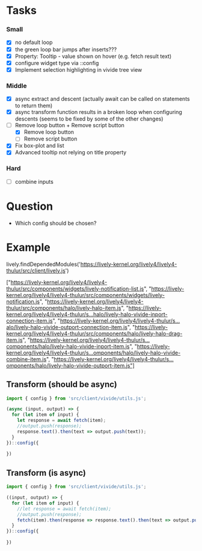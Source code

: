 <script>
import { openBrowser, openComponent } from "./../../../PX2018/project_2/utils.js"
</script>
<link rel="stylesheet" type="text/css" href="./../../../PX2018/project_2/utils.css">

# Tasks

### Small
- [x] no default loop
- [x] the green loop bar jumps after inserts???
- [x] Property: Tooltip - value shown on hover (e.g. fetch result text)
- [x] configure widget type via ::config
- [x] Implement selection highlighting in vivide tree view

### Middle
- [x] async extract and descent (actually await can be called on statements to return them)
- [x] async transform function results in a broken loop when configuring descents (seems to be fixed by some of the other changes)
- [ ] Remove loop button + Remove script button
    - [x] Remove loop button
    - [ ] Remove script button
- [x] Fix box-plot and list
- [x] Advanced tooltip not relying on title property

### Hard
- [ ] combine inputs

# Question

- Which config should be chosen?

# Example

lively.findDependedModules('https://lively-kernel.org/lively4/lively4-thulur/src/client/lively.js')

["https://lively-kernel.org/lively4/lively4-thulur/src/components/widgets/lively-notification-list.js", "https://lively-kernel.org/lively4/lively4-thulur/src/components/widgets/lively-notification.js", "https://lively-kernel.org/lively4/lively4-thulur/src/components/halo/lively-halo-item.js", "https://lively-kernel.org/lively4/lively4-thulur/s…halo/lively-halo-vivide-inport-connection-item.js", "https://lively-kernel.org/lively4/lively4-thulur/s…alo/lively-halo-vivide-outport-connection-item.js", "https://lively-kernel.org/lively4/lively4-thulur/src/components/halo/lively-halo-drag-item.js", "https://lively-kernel.org/lively4/lively4-thulur/s…components/halo/lively-halo-vivide-inport-item.js", "https://lively-kernel.org/lively4/lively4-thulur/s…omponents/halo/lively-halo-vivide-combine-item.js", "https://lively-kernel.org/lively4/lively4-thulur/s…omponents/halo/lively-halo-vivide-outport-item.js"]

## Transform (should be async)

``` javascript
import { config } from 'src/client/vivide/utils.js';

(async (input, output) => {
  for (let item of input) {
    let response = await fetch(item);
    //output.push(response);
    response.text().then(text => output.push(text));
  }
})::config({
  
})
```

## Transform (is async)

``` javascript
import { config } from 'src/client/vivide/utils.js';

((input, output) => {
  for (let item of input) {
    //let response = await fetch(item);
    //output.push(response);
    fetch(item).then(response => response.text().then(text => output.push(text)));
  }
})::config({
  
})
```
